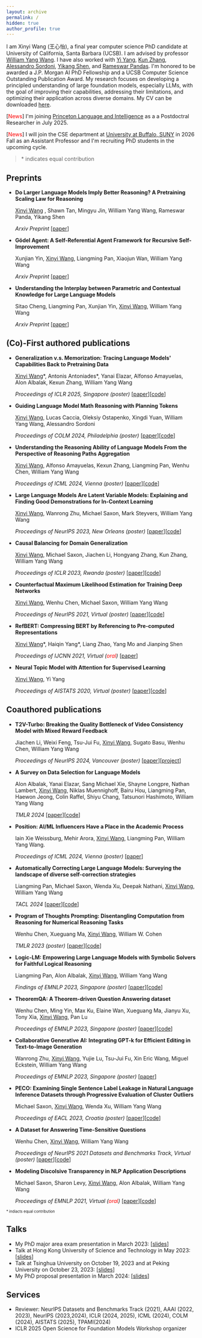 ```yaml
---
layout: archive
permalink: /
hidden: true
author_profile: true
---
```


I am Xinyi Wang (王心怡), a final year computer science PhD candidate at University of California, Santa Barbara (UCSB). I am advised by professor [William Yang Wang](https://sites.cs.ucsb.edu/~william/index.html).
I have also worked with [Yi Yang](http://yya518.github.io/), [Kun Zhang](https://www.andrew.cmu.edu/user/kunz1/), [Alessandro Sordoni](https://www.microsoft.com/en-us/research/people/alsordon/), [Yikang Shen](https://scholar.google.com.hk/citations?user=qff5rRYAAAAJ), and [Rameswar Pandas](https://rpand002.github.io/). 
I'm honored to be awarded a J.P. Morgan AI PhD Fellowship and a UCSB Computer Science Outstanding Publication Award.
My research focuses on developing a principled understanding of large foundation models, especially LLMs, with the goal of improving their capabilities, addressing their limitations, and optimizing their application across diverse domains.
My CV can be downloaded [here](pdf\CV.pdf). 

[<span style="color:red">News</span>] I'm joining [Princeton Language and Intelligence](https://pli.princeton.edu/) as a a Postdoctral Researcher in July 2025.

[<span style="color:red">News</span>] I will join the CSE department at [University at Buffalo, SUNY](https://engineering.buffalo.edu/computer-science-engineering.html) in 2026 Fall as an Assistant Professor and I'm recruiting PhD students in the upcoming cycle. 

<!-- *I'm attending ICLR 2025. Please feel free to reach out to me if you want to chat :)* -->

<!-- ## Education 
* **University of California, Santa Barbara**, Oct 2020 - 2025 June
  * Ph.D. in Computer Science

* **Hong Kong University of Science and Technology**, Sep 2016 - Jul 2020
  * B.Sc. in Applied Mathematics and Computer Science -->
  <!-- * CGA: 3.74/4.30  -->
  <!-- \[[transcript](/pdf/HKUST_transcript.pdf)\] -->
  <!-- * Capstone Project Supervisor: Prof. Yuan, Yao  -->

<!-- * **University of California, Los Angeles**, Sep 2019 - Dec 2019
  * Fall quater exchange -->
  <!-- * CGA: 3.90/4.00 (Dean's Honors List)  -->
  <!-- \[[transcript](/pdf/UCLA_transcript.pdf)\] -->


> \* indicates equal contribution

## Preprints

* **Do Larger Language Models Imply Better Reasoning? A Pretraining Scaling Law for Reasoning**

  <u>Xinyi Wang</u>  , Shawn Tan, Mingyu Jin, William Yang Wang, Rameswar Panda, Yikang Shen

  _Arxiv Preprint_ \[[paper](https://arxiv.org/abs/2504.03635)\]

* **Gödel Agent: A Self-Referential Agent Framework for Recursive Self-Improvement**

  Xunjian Yin, <u>Xinyi Wang</u>, Liangming Pan, Xiaojun Wan, William Yang Wang

  _Arxiv Preprint_ \[[paper](https://arxiv.org/abs/2410.04444)\]

* **Understanding the Interplay between Parametric and Contextual Knowledge for Large Language Models**

  Sitao Cheng, Liangming Pan, Xunjian Yin, <u>Xinyi Wang</u>, William Yang Wang

  _Arxiv Preprint_ \[[paper](https://arxiv.org/abs/2410.08414)\]

## (Co)-First authored publications

* **Generalization v.s. Memorization: Tracing Language Models' Capabilities Back to Pretraining Data**

  <u>Xinyi Wang</u>\*, Antonis Antoniades\*, Yanai Elazar, Alfonso Amayuelas, Alon Albalak, Kexun Zhang, William Yang Wang

  _Proceedings of ICLR 2025, Singapore (poster)_ \[[paper](https://arxiv.org/abs/2407.14985)\]\[[code](https://github.com/a-antoniades/llm-corpus-search)\]

* **Guiding Language Model Math Reasoning with Planning Tokens**

  <u>Xinyi Wang</u>, Lucas Caccia, Oleksiy Ostapenko, Xingdi Yuan, William Yang Wang, Alessandro Sordoni

  _Proceedings of COLM 2024, Philadelphia (poster)_ \[[paper](https://arxiv.org/abs/2310.05707)\]\[[code](https://github.com/WANGXinyiLinda/planning_tokens)\]

* **Understanding the Reasoning Ability of Language Models From the Perspective of Reasoning Paths Aggregation**

  <u>Xinyi Wang</u>, Alfonso Amayuelas, Kexun Zhang, Liangming Pan, Wenhu Chen, William Yang Wang 

  _Proceedings of ICML 2024, Vienna (poster)_ \[[paper](https://arxiv.org/abs/2402.03268)\]\[[code](https://github.com/WANGXinyiLinda/LM_random_walk)\]

* **Large Language Models Are Latent Variable Models: Explaining and Finding Good Demonstrations for In-Context Learning**

  <u>Xinyi Wang</u>, Wanrong Zhu, Michael Saxon, Mark Steyvers, William Yang Wang

  _Proceedings of NeurIPS 2023, New Orleans (poster)_ \[[paper](http://arxiv.org/abs/2301.11916)\]\[[code](https://github.com/WANGXinyiLinda/concept-based-demonstration-selection)\]

* **Causal Balancing for Domain Generalization**

  <u>Xinyi Wang</u>, Michael Saxon, Jiachen Li, Hongyang Zhang, Kun Zhang, William Yang Wang

  _Proceedings of ICLR 2023, Rwanda (poster)_ \[[paper](https://arxiv.org/abs/2206.05263)\]\[[code](https://github.com/WANGXinyiLinda/causal-balancing-for-domain-generalization)\]

* **Counterfactual Maximum Likelihood Estimation for Training Deep Networks** 

  <u>Xinyi Wang</u>, Wenhu Chen, Michael Saxon, William Yang Wang 

  _Proceedings of NeurIPS 2021, Virtual (poster)_ \[[paper](https://arxiv.org/abs/2106.03831)\]\[[code](https://github.com/WANGXinyiLinda/CMLE)\]

* **RefBERT: Compressing BERT by Referencing to Pre-computed Representations** 

  <u>Xinyi Wang</u>\*, Haiqin Yang\*, Liang Zhao, Yang Mo and Jianping Shen 

  _Proceedings of IJCNN 2021, Virtual (<span style="color:red">oral</span>)_ \[[paper](https://arxiv.org/abs/2106.08898)\]

* **Neural Topic Model with Attention for Supervised Learning** 

  <u>Xinyi Wang</u>, Yi Yang 

   _Proceedings of AISTATS 2020, Virtual (poster)_ \[[paper](http://proceedings.mlr.press/v108/wang20c.html)\]\[[code](https://github.com/WANGXinyiLinda/Neural-Topic-Model-with-Attention-for-Supervised-Learning)\]

## Coauthored publications

* **T2V-Turbo: Breaking the Quality Bottleneck of Video Consistency Model with Mixed Reward Feedback**

  Jiachen Li, Weixi Feng, Tsu-Jui Fu, <u>Xinyi Wang</u>, Sugato Basu, Wenhu Chen, William Yang Wang

  _Proceedings of NeurIPS 2024, Vancouver (poster)_ \[[paper](https://arxiv.org/abs/2405.18750)\]\[[project](https://t2v-turbo.github.io/)\]

* **A Survey on Data Selection for Language Models**

  Alon Albalak, Yanai Elazar, Sang Michael Xie, Shayne Longpre, Nathan Lambert, <u>Xinyi Wang</u>, Niklas Muennighoff, Bairu Hou, Liangming Pan, Haewon Jeong, Colin Raffel, Shiyu Chang, Tatsunori Hashimoto, William Yang Wang

  _TMLR 2024_ \[[paper](https://arxiv.org/abs/2402.16827)\]\[[code](https://github.com/alon-albalak/data-selection-survey)\]

* **Position: AI/ML Influencers Have a Place in the Academic Process**

  Iain Xie Weissburg, Mehir Arora, <u>Xinyi Wang</u>, Liangming Pan, William Yang Wang. 

  _Proceedings of ICML 2024, Vienna (poster)_ \[[paper](https://arxiv.org/abs/2401.13782)\]

* **Automatically Correcting Large Language Models: Surveying the landscape of diverse self-correction strategies**

  Liangming Pan, Michael Saxon, Wenda Xu, Deepak Nathani, <u>Xinyi Wang</u>, William Yang Wang

  _TACL 2024_ \[[paper](https://arxiv.org/abs/2308.03188)\]\[[code](https://github.com/teacherpeterpan/self-correction-llm-papers)\]

* **Program of Thoughts Prompting: Disentangling Computation from Reasoning for Numerical Reasoning Tasks**

  Wenhu Chen, Xueguang Ma, <u>Xinyi Wang</u>, William W. Cohen

  _TMLR 2023 (poster)_ \[[paper](https://arxiv.org/abs/2211.12588)\]\[[code](https://github.com/wenhuchen/Program-of-Thoughts)\]

* **Logic-LM: Empowering Large Language Models with Symbolic Solvers for Faithful Logical Reasoning**

  Liangming Pan, Alon Albalak, <u>Xinyi Wang</u>, William Yang Wang

  _Findings of EMNLP 2023, Singapore (poster)_ \[[paper](https://arxiv.org/abs/2305.12295)\]\[[code](https://github.com/teacherpeterpan/Logic-LLM)\]

* **TheoremQA: A Theorem-driven Question Answering dataset**

  Wenhu Chen, Ming Yin, Max Ku, Elaine Wan, Xueguang Ma, Jianyu Xu, Tony Xia, <u>Xinyi Wang</u>, Pan Lu

  _Proceedings of EMNLP 2023, Singapore (poster)_ \[[paper](https://arxiv.org/abs/2305.12524)\]\[[code](https://github.com/wenhuchen/TheoremQA)\]

* **Collaborative Generative AI: Integrating GPT-k for Efficient Editing in Text-to-Image Generation**

  Wanrong Zhu, <u>Xinyi Wang</u>, Yujie Lu, Tsu-Jui Fu, Xin Eric Wang, Miguel Eckstein, William Yang Wang

  _Proceedings of EMNLP 2023, Singapore (poster)_ \[[paper](https://arxiv.org/abs/2305.11317)\]

* **PECO: Examining Single Sentence Label Leakage in Natural Language Inference Datasets through Progressive Evaluation of Cluster Outliers**

  Michael Saxon, <u>Xinyi Wang</u>, Wenda Xu, William Yang Wang
  
  _Proceedings of EACL 2023, Croatia (poster)_ \[[paper](https://arxiv.org/abs/2112.09237)\]\[[code](https://github.com/michaelsaxon/DatasetAnalysis)\]

* **A Dataset for Answering Time-Sensitive Questions** 

  Wenhu Chen, <u>Xinyi Wang</u>, William Yang Wang 

  _Proceedings of NeurIPS 2021 Datasets and Benchmarks Track, Virtual (poster)_ \[[paper](https://arxiv.org/abs/2108.06314)\]\[[code](https://github.com/wenhuchen/Time-Sensitive-QA)\]

* **Modeling Discolsive Transparency in NLP Application Descriptions** 

  Michael Saxon, Sharon Levy, <u>Xinyi Wang</u>, Alon Albalak, William Yang Wang 

  _Proceedings of EMNLP 2021, Virtual (<span style="color:red">oral</span>)_ \[[paper](https://arxiv.org/abs/2101.00433)\]\[[code](https://github.com/michaelsaxon/disclosive-transparency)\]

<!-- * **Direct Proof of the Formation of Droplet Surface Shape and the Principle of Minimizing Free Energy** (College Physics. Sep. 2020)

  Kang Jin, **Xinyi Wang**, Kaihang Gui -->

<sub><sup>* indiacts equal contribution</sup></sub>


## Talks
* My PhD major area exam presentation in March 2023: \[[slides](pdf\MAE_online.pdf)\] 
* Talk at Hong Kong University of Science and Technology in May 2023: \[[slides](pdf\llms.pdf)\] 
* Talk at Tsinghua University on October 19, 2023 and at Peking University on October 23, 2023: \[[slides](pdf\oct_talk.pdf)\]
* My PhD proposal presentation in March 2024: \[[slides](pdf\proposal.pdf)\] 


## Services
* Reviewer: NeurIPS Datasets and Benchmarks Track (2021), AAAI (2022, 2023), NeurIPS (2023,2024), ICLR (2024, 2025), ICML (2024), COLM (2024), AISTATS (2025), TPAMI(2024)
* ICLR 2025 Open Science for Foundation Models Workshop organizer